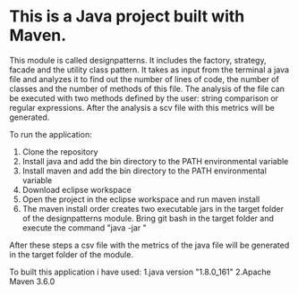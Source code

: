 # This is a Java project built with Maven. 
This module is called designpatterns. It includes the factory, strategy, facade and the utility class pattern. It takes as input from the terminal a
java file and analyzes it to find out the number of lines of code, the number of classes and the number of methods of this file. The analysis of the file 
can be executed with two methods defined by the user: string comparison or regular expressions. After the analysis a scv file with this metrics will be generated.

To run the application:
1. Clone the repository
2. Install java and add the bin directory to the PATH environmental variable
3. Install maven and add the bin directory to the PATH environmental variable
4. Download eclipse workspace
5. Open the project in the eclipse workspace and run maven install
6. The maven install order creates two executable jars in the target folder of the designpatterns module. Bring git bash in the target folder and execute the command
"java -jar <jar-with-depedencies> <path-of-the-java-file> <string or regex>"

After these steps a csv file with the metrics of the java file will be generated in the target folder of the module.

To built this application i have used:
1.java version "1.8.0_161"
2.Apache Maven 3.6.0


